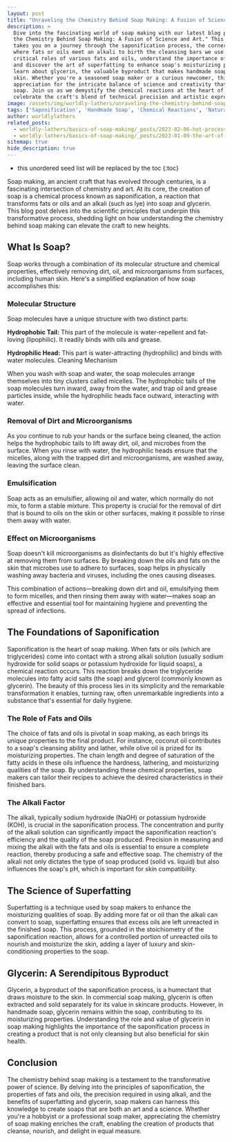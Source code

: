 ```yaml
---
layout: post
title: "Unraveling the Chemistry Behind Soap Making: A Fusion of Science and Art"
description: >
  Dive into the fascinating world of soap making with our latest blog post, "Unraveling
  the Chemistry Behind Soap Making: A Fusion of Science and Art." This enlightening piece
  takes you on a journey through the saponification process, the cornerstone of soap making,
  where fats or oils meet an alkali to birth the cleansing bars we use daily. Explore the
  critical roles of various fats and oils, understand the importance of the alkali selection,
  and discover the art of superfatting to enhance soap's moisturizing properties. Additionally,
  learn about glycerin, the valuable byproduct that makes handmade soaps a luxury for your
  skin. Whether you're a seasoned soap maker or a curious newcomer, this post will deepen your
  appreciation for the intricate balance of science and creativity that goes into each bar of
  soap. Join us as we demystify the chemical reactions at the heart of soap making and
  celebrate the craft's blend of technical precision and artistic expression.
image: /assets/img/worldly-lathers/unraveling-the-chemistry-behind-soap-making.jpg
tags: ['Saponification', 'Handmade Soap', 'Chemical Reactions', 'Natural Ingredients']
author: worldlylathers
related_posts:
  - worldly-lathers/basics-of-soap-making/_posts/2023-02-06-hot-process-vs-cold-process-soap-making.md
  - worldly-lathers/basics-of-soap-making/_posts/2023-01-09-the-art-of-cold-process-soap-making-a-beginners-guide.md
sitemap: true
hide_description: true
---
```


* this unordered seed list will be replaced by the toc
{:toc}

Soap making, an ancient craft that has evolved through centuries, is a fascinating intersection of chemistry and art. At its core, the creation of soap is a chemical process known as saponification, a reaction that transforms fats or oils and an alkali (such as lye) into soap and glycerin. This blog post delves into the scientific principles that underpin this transformative process, shedding light on how understanding the chemistry behind soap making can elevate the craft to new heights.

## What Is Soap?

Soap works through a combination of its molecular structure and chemical properties, effectively removing dirt, oil, and microorganisms from surfaces, including human skin. Here's a simplified explanation of how soap accomplishes this:

### Molecular Structure

Soap molecules have a unique structure with two distinct parts:

**Hydrophobic Tail:** This part of the molecule is water-repellent and fat-loving (lipophilic). It readily binds with oils and grease.

**Hydrophilic Head:** This part is water-attracting (hydrophilic) and binds with water molecules.
Cleaning Mechanism

When you wash with soap and water, the soap molecules arrange themselves into tiny clusters called micelles. The hydrophobic tails of the soap molecules turn inward, away from the water, and trap oil and grease particles inside, while the hydrophilic heads face outward, interacting with water.

### Removal of Dirt and Microorganisms

As you continue to rub your hands or the surface being cleaned, the action helps the hydrophobic tails to lift away dirt, oil, and microbes from the surface. When you rinse with water, the hydrophilic heads ensure that the micelles, along with the trapped dirt and microorganisms, are washed away, leaving the surface clean.

### Emulsification

Soap acts as an emulsifier, allowing oil and water, which normally do not mix, to form a stable mixture. This property is crucial for the removal of dirt that is bound to oils on the skin or other surfaces, making it possible to rinse them away with water.

### Effect on Microorganisms

Soap doesn't kill microorganisms as disinfectants do but it's highly effective at removing them from surfaces. By breaking down the oils and fats on the skin that microbes use to adhere to surfaces, soap helps in physically washing away bacteria and viruses, including the ones causing diseases.

This combination of actions—breaking down dirt and oil, emulsifying them to form micelles, and then rinsing them away with water—makes soap an effective and essential tool for maintaining hygiene and preventing the spread of infections.

## The Foundations of Saponification

Saponification is the heart of soap making. When fats or oils (which are triglycerides) come into contact with a strong alkali solution (usually sodium hydroxide for solid soaps or potassium hydroxide for liquid soaps), a chemical reaction occurs. This reaction breaks down the triglyceride molecules into fatty acid salts (the soap) and glycerol (commonly known as glycerin). The beauty of this process lies in its simplicity and the remarkable transformation it enables, turning raw, often unremarkable ingredients into a substance that's essential for daily hygiene.

### The Role of Fats and Oils

The choice of fats and oils is pivotal in soap making, as each brings its unique properties to the final product. For instance, coconut oil contributes to a soap's cleansing ability and lather, while olive oil is prized for its moisturizing properties. The chain length and degree of saturation of the fatty acids in these oils influence the hardness, lathering, and moisturizing qualities of the soap. By understanding these chemical properties, soap makers can tailor their recipes to achieve the desired characteristics in their finished bars.

### The Alkali Factor

The alkali, typically sodium hydroxide (NaOH) or potassium hydroxide (KOH), is crucial in the saponification process. The concentration and purity of the alkali solution can significantly impact the saponification reaction's efficiency and the quality of the soap produced. Precision in measuring and mixing the alkali with the fats and oils is essential to ensure a complete reaction, thereby producing a safe and effective soap. The chemistry of the alkali not only dictates the type of soap produced (solid vs. liquid) but also influences the soap's pH, which is important for skin compatibility.

## The Science of Superfatting

Superfatting is a technique used by soap makers to enhance the moisturizing qualities of soap. By adding more fat or oil than the alkali can convert to soap, superfatting ensures that excess oils are left unreacted in the finished soap. This process, grounded in the stoichiometry of the saponification reaction, allows for a controlled portion of unreacted oils to nourish and moisturize the skin, adding a layer of luxury and skin-conditioning properties to the soap.

## Glycerin: A Serendipitous Byproduct

Glycerin, a byproduct of the saponification process, is a humectant that draws moisture to the skin. In commercial soap making, glycerin is often extracted and sold separately for its value in skincare products. However, in handmade soap, glycerin remains within the soap, contributing to its moisturizing properties. Understanding the role and value of glycerin in soap making highlights the importance of the saponification process in creating a product that is not only cleansing but also beneficial for skin health.

## Conclusion

The chemistry behind soap making is a testament to the transformative power of science. By delving into the principles of saponification, the properties of fats and oils, the precision required in using alkali, and the benefits of superfatting and glycerin, soap makers can harness this knowledge to create soaps that are both an art and a science. Whether you're a hobbyist or a professional soap maker, appreciating the chemistry of soap making enriches the craft, enabling the creation of products that cleanse, nourish, and delight in equal measure.